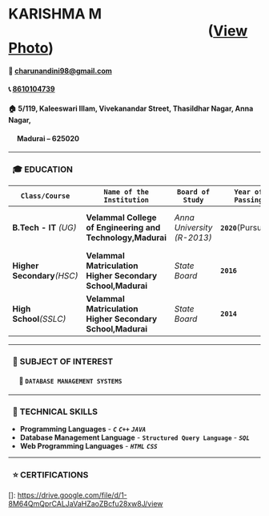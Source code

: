 # KARISHMA M &ensp;&ensp;&ensp;&ensp;&ensp;&ensp;&ensp;&ensp;&ensp;&ensp;&ensp;&ensp;&ensp;&ensp;&ensp;&ensp;&ensp;&ensp;&ensp;&ensp;&ensp;&ensp;&ensp;&ensp;&ensp;&ensp;&ensp;&ensp; ([View Photo][1])          
                                                                                 

#### :email:   [charunandini98@gmail.com](charunandini98@gmail.com) 

#### :telephone_receiver: [8610104739](tel:8610104739)

#### :house:  5/119, Kaleeswari Illam, Vivekanandar Street, Thasildhar Nagar, Anna Nagar,
#### &ensp;&ensp; Madurai – 625020


---
[1]:https://github.com/KarishmaMarimuthu/resume/blob/master/Photo.JPG

### &ensp;:mortar_board: EDUCATION



 **`Class/Course`** | **`Name of the Institution`** | **`Board of Study`** | **`Year of Passing`** | **`Percentage`** | **`Reference Links`**
 --- | --- | --- | --- | --- | ---
 **B.Tech - IT** _(UG)_ | **Velammal College of Engineering and Technology,Madurai** | *Anna University (R-2013)* | **`2020`**(Pursuing) |  ***`88.1`***(CGPA - 8.81 till 6th semester) |  [UG Marksheets][2]
 **Higher Secondary**_(HSC)_ | **Velammal Matriculation Higher Secondary School,Madurai** | *State Board* | **`2016`** | ***`93`*** |  [HSC Marksheet][3]
 **High School**_(SSLC)_ | **Velammal Matriculation Higher Secondary School,Madurai** | *State Board* | **`2014`** | ***`97.4`*** |  [SSLC Marksheet][4]
---
[2]: www.google.com
[3]: www.google.com
[4]: www.google.com
### &ensp;:book: SUBJECT OF INTEREST


#### &ensp;&ensp;&ensp;:open_file_folder: `DATABASE MANAGEMENT SYSTEMS`

---
### &ensp;:pencil: TECHNICAL SKILLS

- **Programming Languages** - _**`C`**_ _**`C++`**_ _**`JAVA`**_
- **Database Management Language** - **`Structured Query Language`** - _**`SQL`**_
- **Web Programming Languages** - _**`HTML`**_ _**`CSS`**_
---
### &ensp;:star: CERTIFICATIONS

[]: https://drive.google.com/file/d/1-8M64QmQprCALJaVaHZaoZBcfu28xw8J/view


